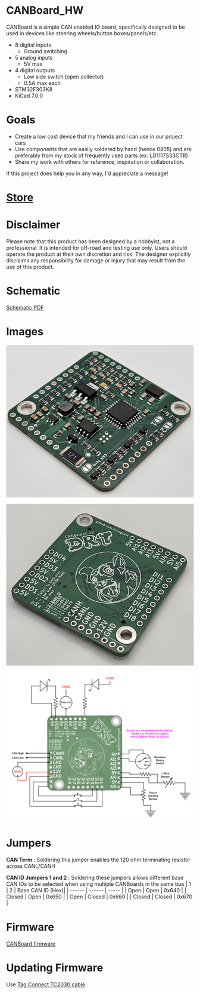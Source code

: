 # CANBoard_HW
CANBoard is a simple CAN enabled IO board, specifically designed to be used in devices like steering wheels/button boxes/panels/etc.

* 8 digital inputs
    * Ground switching
* 5 analog inputs
    * 5V max
* 4 digital outputs
    * Low side switch (open collector)
    * 0.5A max each
* STM32F303K8
* KiCad 7.0.0

# Goals
- Create a low cost device that my friends and I can use in our project cars
- Use components that are easily soldered by hand (hence 0805) and are preferably from my stock of frequently used parts (ex: LD1117S33CTR)
- Share my work with others for reference, inspiration or collaboration. 

If this project does help you in any way, I'd appreciate a message!

# [Store](https://dingo-electronics.square.site/product/canboard/3)

# Disclaimer
Please note that this product has been designed by a hobbyist, not a professional. It is intended for off-road and testing use only. Users should operate the product at their own discretion and risk. The designer explicitly disclaims any responsibility for damage or injury that may result from the use of this product.

# Schematic
[Schematic PDF](/Export/V2/CANBoard_HW_V2.pdf)

# Images
![Top](/Images/Top.jpg)

![Bottom](/Images/Bottom.jpg)

![Connections](/Images/CANBoard_V2_Connections.png)

# Jumpers
**CAN Term** : Soldering this jumper enables the 120 ohm terminating resistor across CANL/CANH

**CAN ID Jumpers 1 and 2** : Soldering these jumpers allows different base CAN IDs to be selected when using multiple CANBoards in the same bus
| 1      | 2      | Base CAN ID (Hex)|
| ------ | ------ | ----- |
| Open   | Open   | 0x640 |
| Closed | Open   | 0x650 |
| Open   | Closed | 0x660 |
| Closed | Closed | 0x670 |

# Firmware
[CANBoard firmware](https://github.com/corygrant/CANBoard_FW)

# Updating Firmware
Use [Tag Connect TC2030 cable](https://www.tag-connect.com/product/tc2030-ctx-nl-stdc14-for-use-with-stm32-processors-with-stlink-v3) 
